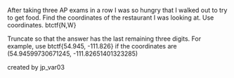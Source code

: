 After taking three AP exams in a row I was so hungry that I walked out to try to get food. Find the coordinates of the restaurant I was looking at. Use coordinates. btctf{N,W}

Truncate so that the answer has the last remaining three digits. For example, use btctf{54.945, -111.826} if the coordinates are (54.94599730671245, -111.82651401323285)

created by jp_var03
